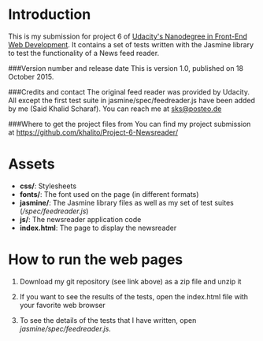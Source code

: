 Introduction
============
This is my submission for project 6 of [Udacity's Nanodegree in Front-End Web Development](https://www.udacity.com/course/front-end-web-developer-nanodegree--nd001). It contains a set of tests written with the Jasmine library to test the functionality of a News feed reader.


###Version number and release date
This is version 1.0, published on 18 October 2015.


###Credits and contact
The original feed reader was provided by Udacity. All except the first test suite in jasmine/spec/feedreader.js have been added by me (Said Khalid Scharaf). You can reach me at sks@posteo.de


###Where to get the project files from
You can find my project submission at https://github.com/khalito/Project-6-Newsreader/


Assets
======
* **css/**: Stylesheets
* **fonts/**: The font used on the page (in different formats)
* **jasmine/**: The Jasmine library files as well as my set of test suites (*/spec/feedreader.js*)
* **js/**: The newsreader application code
* **index.html**: The page to display the newsreader


How to run the web pages
========================

1. Download my git repository (see link above) as a zip file and unzip it

2. If you want to see the results of the tests, open the index.html file with your favorite web browser

3. To see the details of the tests that I have written, open *jasmine/spec/feedreader.js*.